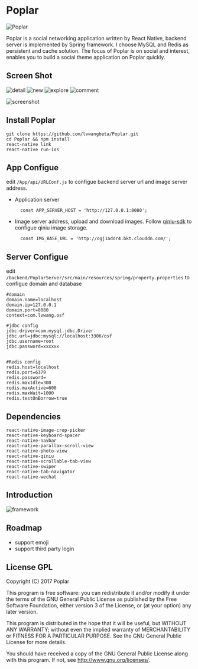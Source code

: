 Poplar
=======

![Poplar](./doc/imgs/poplar.png)

Poplar is a social networking application written by React Native, backend server is implemented by Spring framework. I choose MySQL and Redis as persistent and cache solution. The focus of Poplar is on social and interest, enables you to build a social theme application on Poplar quickly.

## Screen Shot

![detail](./doc/imgs/feedDetail.gif)
![new](./doc/imgs/new.gif)
![explore](./doc/imgs/explore.gif)
![comment](./doc/imgs/comment.gif)


![screenshot](./doc/imgs/screenshot.png)


## Install Poplar

	git clone https://github.com/lvwangbeta/Poplar.git 
	cd Poplar && npm install
	react-native link
	react-native run-ios


## App Configue 
edit `/App/api/URLConf.js` to configue backend server url and image server address.
	
* Application server

		const APP_SERVER_HOST = 'http://127.0.0.1:8080';

* Image server address, upload and download images. Follow [qiniu-sdk](https://github.com/qiniu/react-native-sdk) to configue qiniu image storage.

		const IMG_BASE_URL = 'http://ogj1ador4.bkt.clouddn.com/'; 
		


## Server Configue 
edit `/backend/PoplarServer/src/main/resources/spring/property.properties` to configue domain and database

	#domain
	domain.name=localhost
	domain.ip=127.0.0.1
	domain.port=8080
	context=com.lvwang.osf

	#jdbc config
	jdbc.driver=com.mysql.jdbc.Driver
	jdbc.url=jdbc:mysql://localhost:3306/osf
	jdbc.username=root
	jdbc.password=xxxxxx


	#Redis config
	redis.host=localhost
	redis.port=6379
	redis.password=
	redis.maxIdle=300
	redis.maxActive=600
	redis.maxWait=1000
	redis.testOnBorrow=true

## Dependencies

	react-native-image-crop-picker
	react-native-keyboard-spacer
	react-native-navbar
	react-native-parallax-scroll-view
	react-native-photo-view
	react-native-qiniu
	react-native-scrollable-tab-view
	react-native-swiper
	react-native-tab-navigator
	react-native-wechat




## Introduction

![framework](./doc/imgs/framework.png)


## Roadmap
* support emoji
* support third party login

## License GPL

Copyright (C) 2017 Poplar

This program is free software: you can redistribute it and/or modify
it under the terms of the GNU General Public License as published by
the Free Software Foundation, either version 3 of the License, or
(at your option) any later version.

This program is distributed in the hope that it will be useful,
but WITHOUT ANY WARRANTY; without even the implied warranty of
MERCHANTABILITY or FITNESS FOR A PARTICULAR PURPOSE.  See the
GNU General Public License for more details.

You should have received a copy of the GNU General Public License
along with this program.  If not, see <http://www.gnu.org/licenses/>.